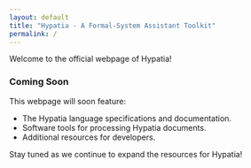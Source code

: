 ```yaml
---
layout: default
title: "Hypatia - A Formal-System Assistant Toolkit"
permalink: /
---
```

Welcome to the official webpage of Hypatia!

### Coming Soon

This webpage will soon feature:

- The Hypatia language specifications and documentation.
- Software tools for processing Hypatia documents.
- Additional resources for developers.

Stay tuned as we continue to expand the resources for Hypatia!
